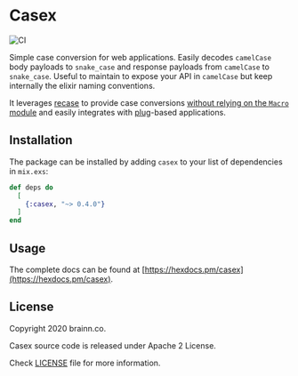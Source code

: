 # Casex

![CI](https://github.com/brainn-co/casex/workflows/CI/badge.svg?branch=master)

Simple case conversion for web applications.
Easily decodes `camelCase` body payloads to `snake_case` and
response payloads from `camelCase` to `snake_case`.
Useful to maintain to expose your API in `camelCase` but keep internally the elixir naming conventions.

It leverages [recase](https://github.com/sobolevn/recase) to provide case conversions
[without relying on the `Macro` module](https://github.com/sobolevn/recase#why) and
easily integrates with [plug](https://hex.pm/packages/plug)-based applications.

## Installation

The package can be installed
by adding `casex` to your list of dependencies in `mix.exs`:

```elixir
def deps do
  [
    {:casex, "~> 0.4.0"}
  ]
end
```

## Usage

The complete docs can be found at [https://hexdocs.pm/casex](https://hexdocs.pm/casex).

## License

Copyright 2020 brainn.co.

Casex source code is released under Apache 2 License.

Check [LICENSE](LICENSE) file for more information.
